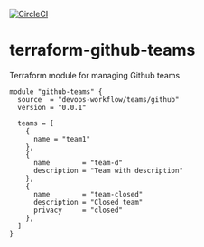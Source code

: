 [![CircleCI](https://circleci.com/gh/devops-workflow/terraform-github-teams.svg?style=svg)](https://circleci.com/gh/devops-workflow/terraform-github-teams)

terraform-github-teams
=======================

Terraform module for managing Github teams

```hcl
module "github-teams" {
  source  = "devops-workflow/teams/github"
  version = "0.0.1"

  teams = [
    {
      name = "team1"
    },
    {
      name        = "team-d"
      description = "Team with description"
    },
    {
      name        = "team-closed"
      description = "Closed team"
      privacy     = "closed"
    },
  ]
}
```
